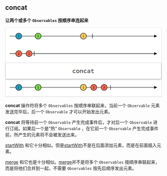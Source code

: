 ## concat

**让两个或多个 `Observables` 按顺序串连起来**

![](/assets/Operator/Operators/concat.png)

**concat** 操作符将多个 `Observables` 按顺序串联起来，当前一个 `Observable` 元素发送完毕后，后一个  `Observable` 才可以开始发出元素。

**concat** 将等待前一个 `Observable` 产生完成事件后，才对后一个 `Observable` 进行订阅。如果后一个是“热” `Observable` ，在它前一个 `Observable` 产生完成事件前，所产生的元素将不会被发送出来。

[startWith](startWith.md) 和它十分相似。但是[startWith](startWith.md)不是在后面添加元素，而是在前面插入元素。

[merge](merge.md) 和它也是十分相似。[merge](merge.md)并不是将多个 `Observables` 按顺序串联起来，而是将他们合并到一起，不需要 `Observables` 按先后顺序发出元素。
